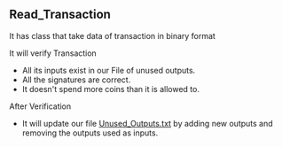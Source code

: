 ## Read_Transaction
It has class that take data of transaction in binary format 

It will verify Transaction
* All its inputs exist in our File of unused outputs.
* All the signatures are correct.
* It doesn't spend more coins than it is allowed to.

After Verification
* It will update our file [Unused_Outputs.txt](https://github.com/Shubhankar-Gambhir/IITKBucks/blob/c74183deb48233914beb335c80c6f8dbec92eca5/Unused_Outputs.txt) by adding new outputs and removing the outputs used as inputs.


